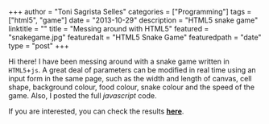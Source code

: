 +++
author = "Toni Sagrista Selles"
categories = ["Programming"]
tags = ["html5", "game"]
date = "2013-10-29"
description = "HTML5 snake game"
linktitle = ""
title = "Messing around with HTML5"
featured = "snakegame.jpg"
featuredalt = "HTML5 Snake Game"
featuredpath = "date"
type = "post"
+++

Hi there! I have been messing around with a snake game written in `HTML5`+`js`. A great deal of parameters can be modified in real time using an input form in the same page, such as the width and length of canvas, cell shape, background colour, food colour, snake colour and the speed of the game. Also, I posted the full *javascript* code.

If you are interested, you can check the results [**here**](/projects/snake).

<!--more-->
